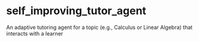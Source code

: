 # self_improving_tutor_agent
 An adaptive tutoring agent for a topic (e.g., Calculus or Linear Algebra) that interacts with a learner

